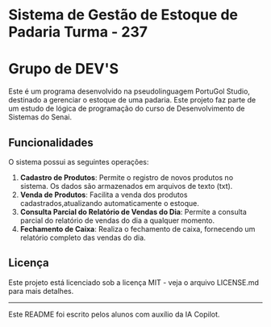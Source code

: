 # Sistema de Gestão de Estoque de Padaria Turma - 237
# Grupo de DEV'S

Este é um programa desenvolvido na pseudolinguagem PortuGol Studio, destinado 
a gerenciar o estoque de uma padaria. Este projeto faz parte de um estudo de 
lógica de programação do curso de Desenvolvimento de Sistemas do Senai.

## Funcionalidades

O sistema possui as seguintes operações:

1. **Cadastro de Produtos**: Permite o registro de novos produtos no sistema.
  Os dados são armazenados em arquivos de texto (txt).
3. **Venda de Produtos**: Facilita a venda dos produtos cadastrados,atualizando
  automaticamente o estoque.
5. **Consulta Parcial do Relatório de Vendas do Dia**: Permite a consulta parcial
  do relatório de vendas do dia a qualquer momento.
7. **Fechamento de Caixa**: Realiza o fechamento de caixa, fornecendo um relatório
  completo das vendas do dia.

## Licença

Este projeto está licenciado sob a licença MIT - veja o arquivo LICENSE.md para mais detalhes.

---

Este README foi escrito pelos alunos com auxílio da IA Copilot.
